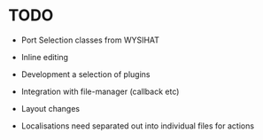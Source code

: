 TODO
====

* Port Selection classes from WYSIHAT
* Inline editing
* Development a selection of plugins
* Integration with file-manager (callback etc)
* Layout changes

* Localisations need separated out into individual files for actions